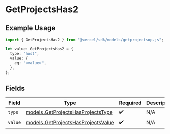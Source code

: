 # GetProjectsHas2

## Example Usage

```typescript
import { GetProjectsHas2 } from "@vercel/sdk/models/getprojectsop.js";

let value: GetProjectsHas2 = {
  type: "host",
  value: {
    eq: "<value>",
  },
};
```

## Fields

| Field                                                                          | Type                                                                           | Required                                                                       | Description                                                                    |
| ------------------------------------------------------------------------------ | ------------------------------------------------------------------------------ | ------------------------------------------------------------------------------ | ------------------------------------------------------------------------------ |
| `type`                                                                         | [models.GetProjectsHasProjectsType](../models/getprojectshasprojectstype.md)   | :heavy_check_mark:                                                             | N/A                                                                            |
| `value`                                                                        | [models.GetProjectsHasProjectsValue](../models/getprojectshasprojectsvalue.md) | :heavy_check_mark:                                                             | N/A                                                                            |